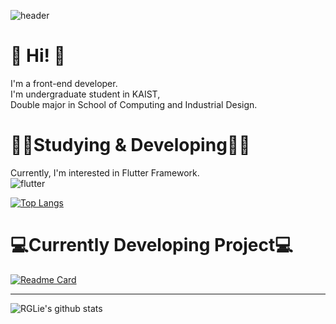 
![header](https://capsule-render.vercel.app/api?type=waving&color=auto&height=300&section=header&text=Welcome%20&fontSize=90&animation=fadeIn&fontAlignY=38&desc=I'm%20Jaehyun%20Jeong%20(RGLie)&descAlignY=51&descAlign=50)
  
# 👋 Hi! 👋
I'm a front-end developer.  
I'm undergraduate student in KAIST,    
Double major in School of Computing and Industrial Design.  


# 👨‍💻Studying & Developing👨‍💻
Currently, I'm interested in Flutter Framework.  
![flutter](https://img.shields.io/badge/flutter-02569B?style=for-the-badge&logo=flutter&logoColor=white>)
  
[![Top Langs](https://github-readme-stats.vercel.app/api/top-langs/?username=rglie&layout=compact)](https://github.com/anuraghazra/github-readme-stats)  
    
# 💻Currently Developing Project💻

[![Readme Card](https://github-readme-stats.vercel.app/api/pin/?username=RGLie&repo=word_cloud)](https://github.com/RGLie/word_cloud)


***

![RGLie's github stats](https://github-readme-stats.vercel.app/api?username=RGLie&show_icons=true)  



